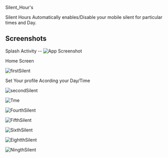 Silent_Hour's

Silent Hours Automatically enables/Disable your mobile silent for
particular times and Day.


## Screenshots
   Splash Activity --
![App Screenshot](https://user-images.githubusercontent.com/72999132/208341756-a84a458f-8298-4446-8038-c7cdc241a37f.jpg)
 
 Home Screen

 ![firstSilent](https://user-images.githubusercontent.com/72999132/208342372-b0b7c5b1-6593-419d-a187-213d1fa976b2.jpg)


 Set Your profile Acording your Day/Time

 ![secondSilent](https://user-images.githubusercontent.com/72999132/208342067-c956fd2d-2b4d-492f-a674-77da419a02a4.jpg)

![Tme](https://user-images.githubusercontent.com/72999132/208346866-2f48101c-e331-4235-98dc-bf73ebd53155.jpg)


![FourthSilent](https://user-images.githubusercontent.com/72999132/208342074-0561b49f-00a4-414a-89d3-ca66202e4b14.jpg) 







 ![FifthSilent](https://user-images.githubusercontent.com/72999132/208342080-48289569-8704-4516-a158-67706e346c72.jpg)


 ![SixthSilent](https://user-images.githubusercontent.com/72999132/208342088-c44fd1d0-2c6a-4a0e-afe0-5e2b95820a46.jpg)



![EightthSilent](https://user-images.githubusercontent.com/72999132/208342098-b6d9b113-dc40-4a5d-b319-360c9825d3a1.jpg)




![NingthSilent](https://user-images.githubusercontent.com/72999132/208342104-3dd476e2-e115-4297-8151-6e5b444d0410.jpg)


